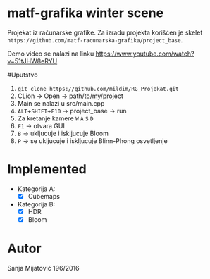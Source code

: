 # matf-grafika winter scene
Projekat iz računarske grafike. Za izradu projekta korišćen je skelet `https://github.com/matf-racunarska-grafika/project_base`.

Demo video se nalazi na linku https://www.youtube.com/watch?v=51tJHW8eRYU

#Uputstvo
1. `git clone https://github.com/mildim/RG_Projekat.git`
2. CLion -> Open -> path/to/my/project
3. Main se nalazi u src/main.cpp
4. `ALT`+`SHIFT`+`F10` -> project_base -> run
5. Za kretanje kamere `W` `A` `S` `D`
6. `F1` -> otvara  GUI
7. `B` -> ukljucuje i iskljucuje Bloom
8. `P` -> se ukljucuje i iskljucuje Blinn-Phong osvetljenje 

# Implemented

- Kategorija A:
  - [x] Cubemaps
- Kategorija B:
  - [x] HDR
  - [x] Bloom 

# Autor
Sanja Mijatović 196/2016
